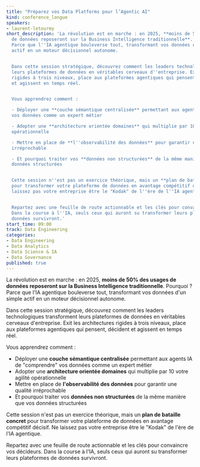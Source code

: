 ```yaml
---
title: "Préparez vos Data Platforms pour l’Agentic AI"
kind: conference_longue
speakers:
- laurent-letourmy
short_description: 'La révolution est en marche : en 2025, **moins de 50% des usages
  de données reposeront sur la Business Intelligence traditionnelle**. Pourquoi ?
  Parce que l''IA agentique bouleverse tout, transformant vos données d''un simple
  actif en un moteur décisionnel autonome.


  Dans cette session stratégique, découvrez comment les leaders technologiques transforment
  leurs plateformes de données en véritables cerveaux d''entreprise. Exit les architectures
  rigides à trois niveaux, place aux plateformes agentiques qui pensent, décident
  et agissent en temps réel.


  Vous apprendrez comment :

  - Déployer une **couche sémantique centralisée** permettant aux agents IA de "comprendre"
  vos données comme un expert métier

  - Adopter une **architecture orientée domaines** qui multiplie par 10 votre agilité
  opérationnelle

  - Mettre en place de **l''observabilité des données** pour garantir une qualité
  irréprochable

  - Et pourquoi traiter vos **données non structurées** de la même manière que vos
  données structurées


  Cette session n''est pas un exercice théorique, mais un **plan de bataille concret**
  pour transformer votre plateforme de données en avantage compétitif décisif. Ne
  laissez pas votre entreprise être le "Kodak" de l''ère de l''IA agentique.


  Repartez avec une feuille de route actionnable et les clés pour convaincre vos décideurs.
  Dans la course à l''IA, seuls ceux qui auront su transformer leurs plateformes de
  données survivront.'
start_time: 09:00
track: Data Engineering
categories:
- Data Engineering
- Data Analytics
- Data Science & IA
- Data Governance
published: true
---
```


La révolution est en marche : en 2025, **moins de 50% des usages de données reposeront sur la Business Intelligence traditionnelle**. Pourquoi ? Parce que l'IA agentique bouleverse tout, transformant vos données d'un simple actif en un moteur décisionnel autonome.

Dans cette session stratégique, découvrez comment les leaders technologiques transforment leurs plateformes de données en véritables cerveaux d'entreprise. Exit les architectures rigides à trois niveaux, place aux plateformes agentiques qui pensent, décident et agissent en temps réel.

Vous apprendrez comment :
- Déployer une **couche sémantique centralisée** permettant aux agents IA de "comprendre" vos données comme un expert métier
- Adopter une **architecture orientée domaines** qui multiplie par 10 votre agilité opérationnelle
- Mettre en place de **l'observabilité des données** pour garantir une qualité irréprochable
- Et pourquoi traiter vos **données non structurées** de la même manière que vos données structurées

Cette session n'est pas un exercice théorique, mais un **plan de bataille concret** pour transformer votre plateforme de données en avantage compétitif décisif. Ne laissez pas votre entreprise être le "Kodak" de l'ère de l'IA agentique.

Repartez avec une feuille de route actionnable et les clés pour convaincre vos décideurs. Dans la course à l'IA, seuls ceux qui auront su transformer leurs plateformes de données survivront.
